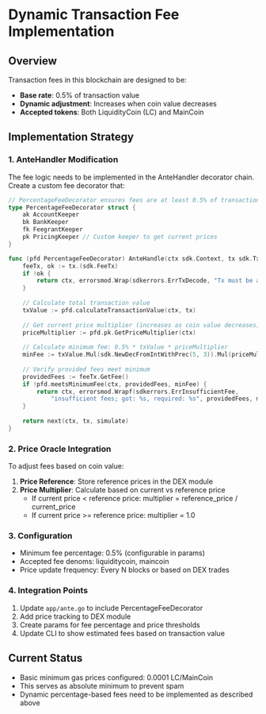 # Dynamic Transaction Fee Implementation

## Overview
Transaction fees in this blockchain are designed to be:
- **Base rate**: 0.5% of transaction value
- **Dynamic adjustment**: Increases when coin value decreases
- **Accepted tokens**: Both LiquidityCoin (LC) and MainCoin

## Implementation Strategy

### 1. AnteHandler Modification
The fee logic needs to be implemented in the AnteHandler decorator chain. Create a custom fee decorator that:

```go
// PercentageFeeDecorator ensures fees are at least 0.5% of transaction value
type PercentageFeeDecorator struct {
    ak AccountKeeper
    bk BankKeeper
    fk FeegrantKeeper
    pk PricingKeeper // Custom keeper to get current prices
}

func (pfd PercentageFeeDecorator) AnteHandle(ctx sdk.Context, tx sdk.Tx, simulate bool, next sdk.AnteHandler) (sdk.Context, error) {
    feeTx, ok := tx.(sdk.FeeTx)
    if !ok {
        return ctx, errorsmod.Wrap(sdkerrors.ErrTxDecode, "Tx must be a FeeTx")
    }
    
    // Calculate total transaction value
    txValue := pfd.calculateTransactionValue(ctx, tx)
    
    // Get current price multiplier (increases as coin value decreases)
    priceMultiplier := pfd.pk.GetPriceMultiplier(ctx)
    
    // Calculate minimum fee: 0.5% * txValue * priceMultiplier
    minFee := txValue.Mul(sdk.NewDecFromIntWithPrec(5, 3)).Mul(priceMultiplier)
    
    // Verify provided fees meet minimum
    providedFees := feeTx.GetFee()
    if !pfd.meetsMinimumFee(ctx, providedFees, minFee) {
        return ctx, errorsmod.Wrapf(sdkerrors.ErrInsufficientFee, 
            "insufficient fees; got: %s, required: %s", providedFees, minFee)
    }
    
    return next(ctx, tx, simulate)
}
```

### 2. Price Oracle Integration
To adjust fees based on coin value:

1. **Price Reference**: Store reference prices in the DEX module
2. **Price Multiplier**: Calculate based on current vs reference price
   - If current price < reference price: multiplier = reference_price / current_price
   - If current price >= reference price: multiplier = 1.0

### 3. Configuration
- Minimum fee percentage: 0.5% (configurable in params)
- Accepted fee denoms: liquiditycoin, maincoin
- Price update frequency: Every N blocks or based on DEX trades

### 4. Integration Points
1. Update `app/ante.go` to include PercentageFeeDecorator
2. Add price tracking to DEX module
3. Create params for fee percentage and price thresholds
4. Update CLI to show estimated fees based on transaction value

## Current Status
- Basic minimum gas prices configured: 0.0001 LC/MainCoin
- This serves as absolute minimum to prevent spam
- Dynamic percentage-based fees need to be implemented as described above